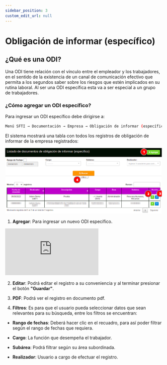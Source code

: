 ```yaml
---
sidebar_position: 3
custom_edit_url: null
---
```

# Obligación de informar (específico)
## ¿Qué es una ODI?

Una ODI tiene relación con el vínculo entre el empleador y los trabajadores, en el sentido de la existencia de un canal de comunicación efectivo que permita a los segundos saber sobre los riesgos que estén implicados en su rutina  laboral. Al ser una ODI específica esta va a ser especial a un grupo de trabajadores.

### ¿Cómo agregar un ODI específico?
Para ingresar un ODI específico debe dirigirse a:

<div align="center">

```bash
Menú SFTI → Documentación → Empresa → Obligación de informar (específico)
```
</div>

El sistema mostrará una tabla con todos los registros de obligación de informar de la empresa registrados:

<div align="center">

![inicio](/img/img_manual/img_documentacion/2023-08-09_12-04.png)

</div>

1. **Agregar**: Para ingresar un nuevo ODI específico.

<div class="video-responsive">

<iframe src="https://www.youtube.com/embed/JKGI3YLXGxc/?rel=0" title="YouTube video player" frameborder="0" allow="accelerometer; autoplay; clipboard-write; encrypted-media; gyroscope; picture-in-picture; web-share" allowfullscreen></iframe>

</div>

2. **Editar**: Podrá editar el registro a su conveniencia y al terminar presionar el botón **"Guardar"**.

3. **PDF**: Podrá ver el registro en documento pdf.

4. **Filtros**: Es para que el usuario pueda seleccionar datos que sean relevantes para su búsqueda, entre los filtros se encuentran:

* **Rango de fechas**: Deberá hacer clic en el recuadro, para así poder filtrar según el rango de fechas que requiera.

* **Cargo**: La función que desempeña el trabajador. 

* **Subárea**: Podrá filtrar según su área subordinada.

* **Realizador**: Usuario a cargo de efectuar el registro.
